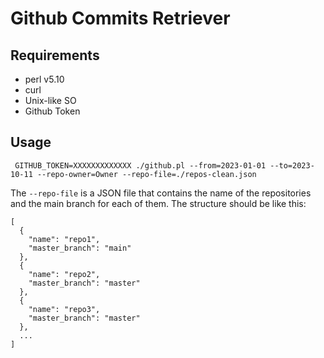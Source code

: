 # Github Commits Retriever

## Requirements
- perl v5.10
- curl
- Unix-like SO
- Github Token

## Usage
```
 GITHUB_TOKEN=XXXXXXXXXXXXX ./github.pl --from=2023-01-01 --to=2023-10-11 --repo-owner=Owner --repo-file=./repos-clean.json
```

The `--repo-file` is a JSON file that contains the name of the repositories and the main branch for each of them.
The structure should be like this:
```
[
  {
    "name": "repo1",
    "master_branch": "main"
  },
  {
    "name": "repo2",
    "master_branch": "master"
  },
  {
    "name": "repo3",
    "master_branch": "master"
  },
  ...
]
```

